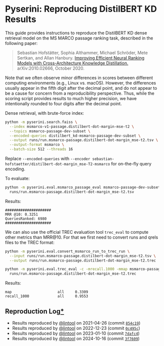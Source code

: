 # Pyserini: Reproducing DistilBERT KD Results

This guide provides instructions to reproduce the DistilBERT KD dense retrieval model on the MS MARCO passage ranking task, described in the following paper:

> Sebastian Hofstätter, Sophia Althammer, Michael Schröder, Mete Sertkan, and Allan Hanbury. [Improving Efficient Neural Ranking Models with Cross-Architecture Knowledge Distillation.](https://arxiv.org/abs/2010.02666) arXiv:2010.02666, October 2020. 

Note that we often observe minor differences in scores between different computing environments (e.g., Linux vs. macOS).
However, the differences usually appear in the fifth digit after the decimal point, and do not appear to be a cause for concern from a reproducibility perspective.
Thus, while the scoring script provides results to much higher precision, we have intentionally rounded to four digits after the decimal point.

Dense retrieval, with brute-force index:

```bash
python -m pyserini.search.faiss \
  --index msmarco-v1-passage.distilbert-dot-margin-mse-t2 \
  --topics msmarco-passage-dev-subset \
  --encoded-queries distilbert_kd-msmarco-passage-dev-subset \
  --output runs/run.msmarco-passage.distilbert-dot-margin_mse-t2.tsv \
  --output-format msmarco \
  --batch-size 512 --threads 16
```

Replace `--encoded-queries` with `--encoder sebastian-hofstaetter/distilbert-dot-margin_mse-T2-msmarco` for on-the-fly query encoding.

To evaluate:

```bash
python -m pyserini.eval.msmarco_passage_eval msmarco-passage-dev-subset \
  runs/run.msmarco-passage.distilbert-dot-margin_mse-t2.tsv
```

Results:

```
#####################
MRR @10: 0.3251
QueriesRanked: 6980
#####################
```

We can also use the official TREC evaluation tool `trec_eval` to compute other metrics than MRR@10. 
For that we first need to convert runs and qrels files to the TREC format:

```bash
python -m pyserini.eval.convert_msmarco_run_to_trec_run \
  --input runs/run.msmarco-passage.distilbert-dot-margin_mse-t2.tsv \
  --output runs/run.msmarco-passage.distilbert-dot-margin_mse-t2.trec

python -m pyserini.eval.trec_eval -c -mrecall.1000 -mmap msmarco-passage-dev-subset \
  runs/run.msmarco-passage.distilbert-dot-margin_mse-t2.trec
```

Results:

```
map                     all     0.3309
recall_1000             all     0.9553
```

## Reproduction Log[*](reproducibility.md)

+ Results reproduced by [@lintool](https://github.com/lintool) on 2021-04-26 (commit [`854c19`](https://github.com/castorini/pyserini/commit/854c1930ba00819245c0a9fbcf2090ce14db4db0))
+ Results reproduced by [@lintool](https://github.com/lintool) on 2022-12-23 (commit [`0c495c`](https://github.com/castorini/pyserini/commit/0c495cf2999dda980eb1f85efa30a4323cef5855))
+ Results reproduced by [@lintool](https://github.com/lintool) on 2023-01-10 (commit [`7dafc4`](https://github.com/castorini/pyserini/commit/7dafc4f918bd44ada3771a5c81692ab19cc2cae9))
+ Results reproduced by [@lintool](https://github.com/lintool) on 2024-10-16 (commit [`3f7609`](https://github.com/castorini/pyserini/commit/3f76099a73820afee12496c0354d52ca6a6175c2))
